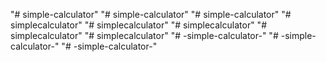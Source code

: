 "# simple-calculator" 
"# simple-calculator" 
"# simple-calculator" 
"# simplecalculator" 
"# simplecalculator" 
"# simplecalculator" 
"# simplecalculator" 
"# simplecalculator" 
"# -simple-calculator-" 
"# -simple-calculator-" 
"# -simple-calculator-" 

